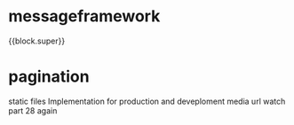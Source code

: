 # messageframework
{{block.super}}
# pagination

static files Implementation for production and deveploment
media url
watch part 28 again